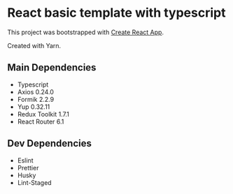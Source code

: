 # React basic template with typescript

This project was bootstrapped with [Create React App](https://github.com/facebook/create-react-app).

Created with Yarn.

## Main Dependencies

- Typescript
- Axios 0.24.0
- Formik 2.2.9
- Yup 0.32.11
- Redux Toolkit 1.7.1
- React Router 6.1

## Dev Dependencies

- Eslint
- Prettier
- Husky
- Lint-Staged
